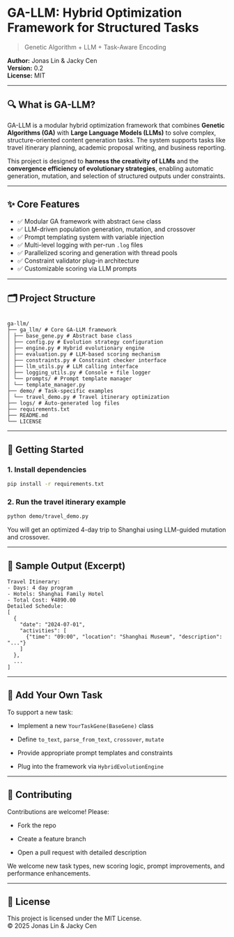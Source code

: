 # GA-LLM: Hybrid Optimization Framework for Structured Tasks

> Genetic Algorithm + LLM + Task-Aware Encoding

**Author:** Jonas Lin & Jacky Cen  
**Version:** 0.2  
**License:** MIT

---

## 🔍 What is GA-LLM?

GA-LLM is a modular hybrid optimization framework that combines **Genetic Algorithms (GA)** with **Large Language Models (LLMs)** to solve complex, structure-oriented content generation tasks. The system supports tasks like travel itinerary planning, academic proposal writing, and business reporting.

This project is designed to **harness the creativity of LLMs** and the **convergence efficiency of evolutionary strategies**, enabling automatic generation, mutation, and selection of structured outputs under constraints.

---

## ✨ Core Features

- ✅ Modular GA framework with abstract `Gene` class
- ✅ LLM-driven population generation, mutation, and crossover
- ✅ Prompt templating system with variable injection
- ✅ Multi-level logging with per-run `.log` files
- ✅ Parallelized scoring and generation with thread pools
- ✅ Constraint validator plug-in architecture
- ✅ Customizable scoring via LLM prompts

---

## 🗂️ Project Structure

```

ga-llm/  
├── ga_llm/ # Core GA-LLM framework  
│ ├── base_gene.py # Abstract base class  
│ ├── config.py # Evolution strategy configuration  
│ ├── engine.py # Hybrid evolutionary engine  
│ ├── evaluation.py # LLM-based scoring mechanism  
│ ├── constraints.py # Constraint checker interface  
│ ├── llm_utils.py # LLM calling interface  
│ ├── logging_utils.py # Console + file logger  
│ └── prompts/ # Prompt template manager  
│ └── template_manager.py  
├── demo/ # Task-specific examples  
│ └── travel_demo.py # Travel itinerary optimization  
├── logs/ # Auto-generated log files  
├── requirements.txt  
├── README.md  
└── LICENSE

````

---

## 🚀 Getting Started

### 1. Install dependencies

```bash
pip install -r requirements.txt
````

### 2. Run the travel itinerary example

```bash
python demo/travel_demo.py
```

You will get an optimized 4-day trip to Shanghai using LLM-guided mutation and crossover.

---

## 🧠 Sample Output (Excerpt)

```text
Travel Itinerary:
- Days: 4 day program
- Hotels: Shanghai Family Hotel
- Total Cost: ¥4890.00
Detailed Schedule:
[
  {
    "date": "2024-07-01",
    "activities": [
      {"time": "09:00", "location": "Shanghai Museum", "description": "..."}
    ]
  },
  ...
]
```

---

## 🧩 Add Your Own Task

To support a new task:

- Implement a new `YourTaskGene(BaseGene)` class
    
- Define `to_text`, `parse_from_text`, `crossover`, `mutate`
    
- Provide appropriate prompt templates and constraints
    
- Plug into the framework via `HybridEvolutionEngine`
    

---

## 🤝 Contributing

Contributions are welcome! Please:

- Fork the repo
    
- Create a feature branch
    
- Open a pull request with detailed description
    

We welcome new task types, new scoring logic, prompt improvements, and performance enhancements.

---

## 📄 License

This project is licensed under the MIT License.  
© 2025 Jonas Lin & Jacky Cen
